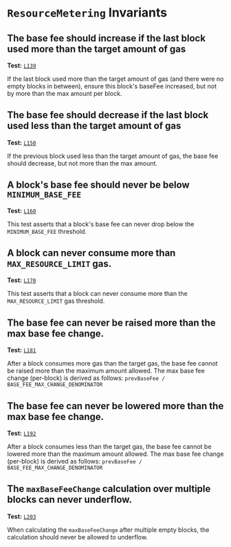 # `ResourceMetering` Invariants

## The base fee should increase if the last block used more than the target amount of gas
**Test:** [`L139`](https://github.com/ethereum-optimism/optimism/tree/develop/packages/contracts-bedrock/contracts/echidna/FuzzResourceMetering.sol#L139)

If the last block used more than the target amount of gas (and there were no empty blocks in between), ensure this block's baseFee increased, but not by more than the max amount per block. 


## The base fee should decrease if the last block used less than the target amount of gas
**Test:** [`L150`](https://github.com/ethereum-optimism/optimism/tree/develop/packages/contracts-bedrock/contracts/echidna/FuzzResourceMetering.sol#L150)

If the previous block used less than the target amount of gas, the base fee should decrease, but not more than the max amount. 


## A block's base fee should never be below `MINIMUM_BASE_FEE`
**Test:** [`L160`](https://github.com/ethereum-optimism/optimism/tree/develop/packages/contracts-bedrock/contracts/echidna/FuzzResourceMetering.sol#L160)

This test asserts that a block's base fee can never drop below the `MINIMUM_BASE_FEE` threshold. 


## A block can never consume more than `MAX_RESOURCE_LIMIT` gas.
**Test:** [`L170`](https://github.com/ethereum-optimism/optimism/tree/develop/packages/contracts-bedrock/contracts/echidna/FuzzResourceMetering.sol#L170)

This test asserts that a block can never consume more than the `MAX_RESOURCE_LIMIT` gas threshold. 


## The base fee can never be raised more than the max base fee change.
**Test:** [`L181`](https://github.com/ethereum-optimism/optimism/tree/develop/packages/contracts-bedrock/contracts/echidna/FuzzResourceMetering.sol#L181)

After a block consumes more gas than the target gas, the base fee cannot be raised more than the maximum amount allowed. The max base fee change (per-block) is derived as follows: `prevBaseFee / BASE_FEE_MAX_CHANGE_DENOMINATOR` 


## The base fee can never be lowered more than the max base fee change.
**Test:** [`L192`](https://github.com/ethereum-optimism/optimism/tree/develop/packages/contracts-bedrock/contracts/echidna/FuzzResourceMetering.sol#L192)

After a block consumes less than the target gas, the base fee cannot be lowered more than the maximum amount allowed. The max base fee change (per-block) is derived as follows: `prevBaseFee / BASE_FEE_MAX_CHANGE_DENOMINATOR` 


## The `maxBaseFeeChange` calculation over multiple blocks can never underflow.
**Test:** [`L203`](https://github.com/ethereum-optimism/optimism/tree/develop/packages/contracts-bedrock/contracts/echidna/FuzzResourceMetering.sol#L203)

When calculating the `maxBaseFeeChange` after multiple empty blocks, the calculation should never be allowed to underflow. 
